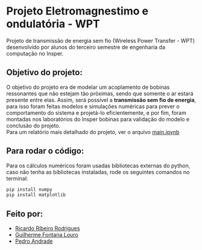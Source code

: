 # Projeto Eletromagnestimo e ondulatória - WPT
Projeto de transmissão de energia sem fio (Wireless Power Transfer - WPT) desenvolvido por alunos do terceiro semestre de engenharia da computação no Insper.

## Objetivo do projeto:
O objetivo do projeto era de modelar um acoplamento de bobinas ressonantes que não estejam tão próximas, sendo que somente o ar estará presente
entre elas. Assim, será possível a **transmissão sem fio de energia**, para isso foram feitas modelos e simulações numéricas para prever o comportamento do sistema e projetá-lo eficientemente, e por fim, foram montadas nos laboratórios do Insper bobinas para validação do modelo e conclusão do projeto.   
Para um relatório mais detalhado do projeto, ver o arquivo [main.ipynb](https://github.com/RicardoRibeiroRodrigues/Projeto-Eletromag/blob/main/main.ipynb)


## Para rodar o código:
Para os cálculos numéricos foram usadas bibliotecas externas do python, caso não tenha as bibliotecas instaladas, rode os seguintes comandos no terminal:
```cmd
pip install numpy
pip install matplotlib
```

## Feito por:
- [Ricardo Ribeiro Rodrigues](https://github.com/RicardoRibeiroRodrigues)
- [Guilherme Fontana Louro](https://github.com/guifl2001)
- [Pedro Andrade](https://github.com/Pedro2712)

